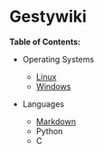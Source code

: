 # Gestywiki

**Table of Contents:**

* Operating Systems
    - [Linux](Linux.md)
    - [Windows](Windows.md)

* Languages
    - [Markdown](Markdown.md)
    - Python
    - C
